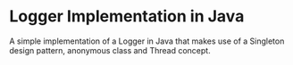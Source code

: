 <h1> Logger Implementation in Java </h1>

<p> A simple implementation of a Logger in Java that makes use of a Singleton design pattern, anonymous class and Thread concept. </p>
